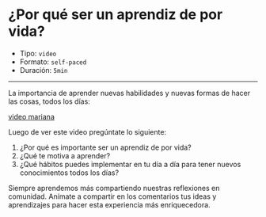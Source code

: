 # ¿Por qué ser un aprendiz de por vida?

* Tipo: `video`
* Formato: `self-paced`
* Duración: `5min`

***

La importancia de aprender nuevas habilidades y nuevas formas de hacer las
cosas, todos los días:

[video mariana](xxxxx)

Luego de ver este video pregúntate lo siguiente:

1. ¿Por qué es importante ser un aprendiz de por vida?
2. ¿Qué te motiva a aprender?
3. ¿Qué hábitos puedes implementar en tu día a día para tener nuevos
conocimientos todos los días?

Siempre aprendemos más compartiendo nuestras reflexiones en comunidad.
Anímate a compartir en los comentarios tus ideas y aprendizajes para hacer esta
experiencia más enriquecedora.
